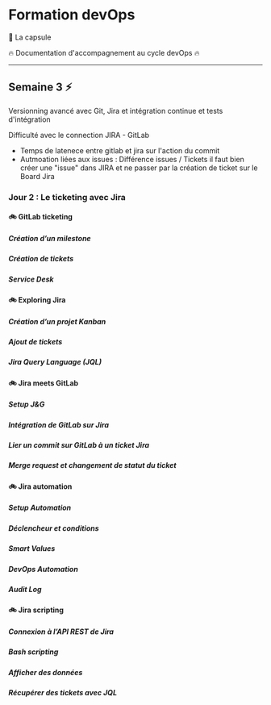 # Formation devOps

:pill: La capsule

:fire:  Documentation d'accompagnement au cycle devOps :fire:

---

## Semaine 3 :zap:

Versionning avancé avec Git, Jira et intégration continue et tests d'intégration

Difficulté avec le connection JIRA - GitLab

- Temps de latenece entre gitlab et jira sur l'action du commit
- Autmoation liées aux issues : Différence issues / Tickets il faut bien créer une "issue" dans JIRA et ne passer par la création de ticket sur le Board Jira


### Jour 2 : Le ticketing avec Jira

#### :bike: GitLab ticketing

##### Création d’un milestone

##### Création de tickets

##### Service Desk

#### :bike: Exploring Jira

##### Création d’un projet Kanban

##### Ajout de tickets

##### Jira Query Language (JQL)

#### :bike: Jira meets GitLab

##### Setup J&G

##### Intégration de GitLab sur Jira

##### Lier un commit sur GitLab à un ticket Jira

##### Merge request et changement de statut du ticket

#### :bike: Jira automation

##### Setup Automation

##### Déclencheur et conditions

##### Smart Values

##### DevOps Automation

##### Audit Log

#### :bike: Jira scripting

##### Connexion à l’API REST de Jira

##### Bash scripting

##### Afficher des données

##### Récupérer des tickets avec JQL
